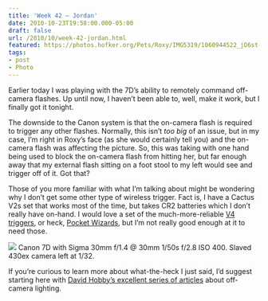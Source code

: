 ```yaml
---
title: 'Week 42 – Jordan'
date: 2010-10-23T19:58:00.000-05:00
draft: false
url: /2010/10/week-42-jordan.html
featured: https://photos.hofker.org/Pets/Roxy/IMG5319/1060944522_jD6st-L.jpg
tags: 
- post
- Photo
---
```


Earlier today I was playing with the 7D’s ability to remotely command off-camera flashes. Up until now, I haven’t been able to, well, make it work, but I finally got it tonight.

The downside to the Canon system is that the on-camera flash is required to trigger any other flashes. Normally, this isn’t _too big_ of an issue, but in my case, I’m right in Roxy’s face (as she would certainly tell you) and the on-camera flash was affecting the picture. So, this was taking with one hand being used to block the on-camera flash from hitting her, but far enough away that my external flash sitting on a foot stool to my left would see and trigger off of it. Got that?

Those of you more familiar with what I’m talking about might be wondering why I don’t get some other type of wireless trigger. Fact is, I have a Cactus V2s set that works most of the time, but takes CR2 batteries which I don’t really have on-hand. I would love a set of the much-more-reliable [V4 triggers](https://www.mpex.com/browse.cfm/4,12662.html), or heck, [Pocket Wizards](https://www.amazon.com/PocketWizard-PWP-TR-801-125-Transceiver-Black/dp/B000GHXMO8/ref=wl_it_dp_o?ie=UTF8&coliid=I1WZG940QAMTKS&colid=3EEB974B697W5), but I’m not really good enough at it to need those.

[![](https://photos.hofker.org/Pets/Roxy/IMG5319/1060944522_jD6st-L.jpg)](https://photos.hofker.org/Pets/Roxy/10041621_LJPAb#1060944522_jD6st-L-LB) Canon 7D with Sigma 30mm f/1.4 @ 30mm 1/50s f/2.8 ISO 400. Slaved 430ex camera left at 1/32.

If you’re curious to learn more about what-the-heck I just said, I’d suggest starting here with [David Hobby’s excellent series of articles](https://strobist.blogspot.com/2006/03/lighting-101.html) about off-camera lighting.